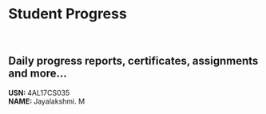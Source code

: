 # Student Progress
<br>

## Daily progress reports, certificates, assignments and more...

<b> USN: </b> 4AL17CS035   <br>
<b> NAME: </b>  Jayalakshmi. M
